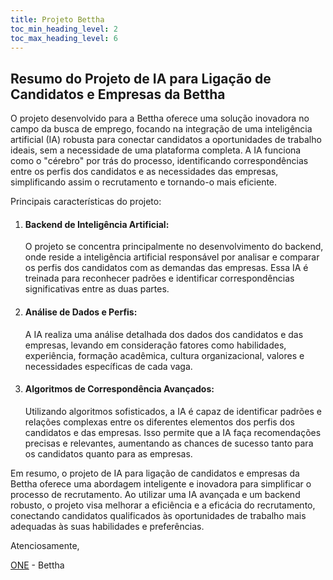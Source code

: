 ```yaml
---
title: Projeto Bettha
toc_min_heading_level: 2
toc_max_heading_level: 6
---
```


## Resumo do Projeto de IA para Ligação de Candidatos e Empresas da Bettha


O projeto desenvolvido para a Bettha oferece uma solução inovadora no campo da busca de emprego, focando na integração de uma inteligência artificial (IA) robusta para conectar candidatos a oportunidades de trabalho ideais, sem a necessidade de uma plataforma completa. A IA funciona como o "cérebro" por trás do processo, identificando correspondências entre os perfis dos candidatos e as necessidades das empresas, simplificando assim o recrutamento e tornando-o mais eficiente.

Principais características do projeto:

1. #### Backend de Inteligência Artificial:
    O projeto se concentra principalmente no desenvolvimento do backend, onde reside a inteligência artificial responsável por analisar e comparar os perfis dos candidatos com as demandas das empresas. Essa IA é treinada para reconhecer padrões e identificar correspondências significativas entre as duas partes.

2. #### Análise de Dados e Perfis:
    A IA realiza uma análise detalhada dos dados dos candidatos e das empresas, levando em consideração fatores como habilidades, experiência, formação acadêmica, cultura organizacional, valores e necessidades específicas de cada vaga.

3. #### Algoritmos de Correspondência Avançados:
    Utilizando algoritmos sofisticados, a IA é capaz de identificar padrões e relações complexas entre os diferentes elementos dos perfis dos candidatos e das empresas. Isso permite que a IA faça recomendações precisas e relevantes, aumentando as chances de sucesso tanto para os candidatos quanto para as empresas.

Em resumo, o projeto de IA para ligação de candidatos e empresas da Bettha oferece uma abordagem inteligente e inovadora para simplificar o processo de recrutamento. Ao utilizar uma IA avançada e um backend robusto, o projeto visa melhorar a eficiência e a eficácia do recrutamento, conectando candidatos qualificados às oportunidades de trabalho mais adequadas às suas habilidades e preferências.

Atenciosamente,

[ONE](https://github.com/InteliProjects/2023M3T8-Inteli-grupo1) - Bettha
